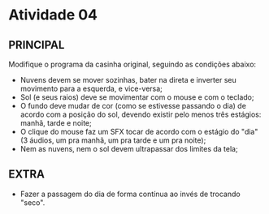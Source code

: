 # Atividade 04

## PRINCIPAL

Modifique o programa da casinha original, seguindo as condições abaixo:

* Nuvens devem se mover sozinhas, bater na direta e inverter seu movimento para a esquerda, e vice-versa;
* Sol (e seus raios) deve se movimentar com o mouse e com o teclado;
* O fundo deve mudar de cor (como se estivesse passando o dia) de acordo com a posição do sol, devendo existir pelo menos três estágios: manhã, tarde e noite;
* O clique do mouse faz um SFX tocar de acordo com o estágio do "dia" (3 áudios, um pra manhã, um pra tarde e um pra noite);
* Nem as nuvens, nem o sol devem ultrapassar dos limites da tela;

## EXTRA

* Fazer a passagem do dia de forma contínua ao invés de trocando "seco".
